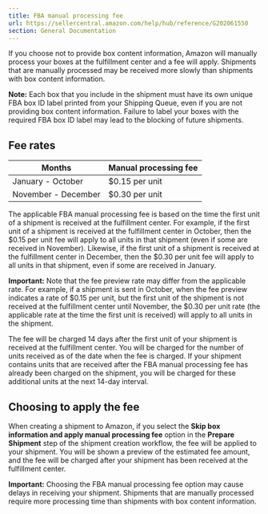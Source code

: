 ```yaml
---
title: FBA manual processing fee
url: https://sellercentral.amazon.com/help/hub/reference/G202061550
section: General Documentation
---
```


If you choose not to provide box content information, Amazon will manually
process your boxes at the fulfillment center and a fee will apply. Shipments
that are manually processed may be received more slowly than shipments with
box content information.  
  
**Note:** Each box that you include in the shipment must have its own unique
FBA box ID label printed from your Shipping Queue, even if you are not
providing box content information. Failure to label your boxes with the
required FBA box ID label may lead to the blocking of future shipments.

## Fee rates

Months | Manual processing fee  
---|---  
January - October | $0.15 per unit  
November - December | $0.30 per unit  
  
The applicable FBA manual processing fee is based on the time the first unit
of a shipment is received at the fulfillment center. For example, if the first
unit of a shipment is received at the fulfillment center in October, then the
$0.15 per unit fee will apply to all units in that shipment (even if some are
received in November). Likewise, if the first unit of a shipment is received
at the fulfillment center in December, then the $0.30 per unit fee will apply
to all units in that shipment, even if some are received in January.

**Important:** Note that the fee preview rate may differ from the applicable
rate. For example, if a shipment is sent in October, when the fee preview
indicates a rate of $0.15 per unit, but the first unit of the shipment is not
received at the fulfillment center until November, the $0.30 per unit rate
(the applicable rate at the time the first unit is received) will apply to all
units in the shipment.

The fee will be charged 14 days after the first unit of your shipment is
received at the fulfillment center. You will be charged for the number of
units received as of the date when the fee is charged. If your shipment
contains units that are received after the FBA manual processing fee has
already been charged on the shipment, you will be charged for these additional
units at the next 14-day interval.

## Choosing to apply the fee

When creating a shipment to Amazon, if you select the **Skip box information
and apply manual processing fee** option in the **Prepare Shipment** step of
the shipment creation workflow, the fee will be applied to your shipment. You
will be shown a preview of the estimated fee amount, and the fee will be
charged after your shipment has been received at the fulfillment center.

**Important:** Choosing the FBA manual processing fee option may cause delays
in receiving your shipment. Shipments that are manually processed require more
processing time than shipments with box content information.

